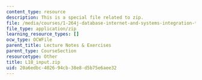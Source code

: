 ```yaml
---
content_type: resource
description: This is a special file related to zip.
file: /media/courses/1-264j-database-internet-and-systems-integration-technologies-fall-2013/20a6edbc402694cb38e8d5b75e6aee32_L18_input.zip
file_type: application/zip
learning_resource_types: []
ocw_type: OCWFile
parent_title: Lecture Notes & Exercises
parent_type: CourseSection
resourcetype: Other
title: L18_input.zip
uid: 20a6edbc-4026-94cb-38e8-d5b75e6aee32
---
```

